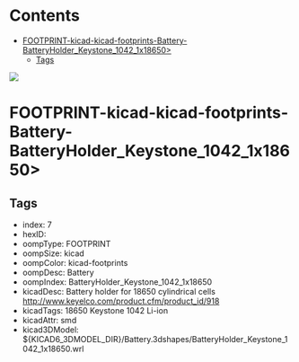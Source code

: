 



Contents
========

* [FOOTPRINT-kicad-kicad-footprints-Battery-BatteryHolder_Keystone_1042_1x18650>](#footprint-kicad-kicad-footprints-battery-batteryholder_keystone_1042_1x18650)
	* [Tags](#tags)
  
![][im]
# FOOTPRINT-kicad-kicad-footprints-Battery-BatteryHolder_Keystone_1042_1x18650>

## Tags

- index: 7
- hexID: 
- oompType: FOOTPRINT
- oompSize: kicad
- oompColor: kicad-footprints
- oompDesc: Battery
- oompIndex: BatteryHolder_Keystone_1042_1x18650
- kicadDesc: Battery holder for 18650 cylindrical cells http://www.keyelco.com/product.cfm/product_id/918
- kicadTags: 18650 Keystone 1042 Li-ion
- kicadAttr: smd
- kicad3DModel: ${KICAD6_3DMODEL_DIR}/Battery.3dshapes/BatteryHolder_Keystone_1042_1x18650.wrl



[im]: image.png
